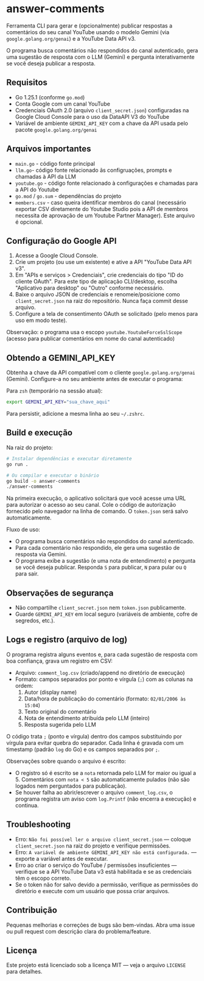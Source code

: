 # answer-comments

Ferramenta CLI para gerar e (opcionalmente) publicar respostas a comentários do seu canal YouTube usando o modelo Gemini (via `google.golang.org/genai`) e a YouTube Data API v3.

O programa busca comentários não respondidos do canal autenticado, gera uma sugestão de resposta com o LLM (Gemini) e pergunta interativamente se você deseja publicar a resposta.

## Requisitos

- Go 1.25.1 (conforme `go.mod`)
- Conta Google com um canal YouTube
- Credenciais OAuth 2.0 (arquivo `client_secret.json`) configuradas na Google Cloud Console para o uso da DataAPI V3 do YouTube
- Variável de ambiente `GEMINI_API_KEY` com a chave da API usada pelo pacote `google.golang.org/genai`

## Arquivos importantes

- `main.go` - código fonte principal
- `llm.go`- código fonte relacionado ãs configruações, prompts e chamadas à API da LLM
- `youtube.go` - código fonte relacionado à configurações e chamadas para a API do Youtube
- `go.mod` / `go.sum` - dependências do projeto
- `members.csv` - caso queira identificar membros do canal (necessário exportar CSV diretamente do Youtube Studio pois a API de membros necessita de aprovação de um Youtube Partner Manager). Este arquivo é opcional.

## Configuração do Google API

1. Acesse a Google Cloud Console.
2. Crie um projeto (ou use um existente) e ative a API "YouTube Data API v3".
3. Em "APIs e serviços > Credenciais", crie credenciais do tipo "ID do cliente OAuth". Para este tipo de aplicação CLI/desktop, escolha "Aplicativo para desktop" ou "Outro" conforme necessário.
4. Baixe o arquivo JSON de credenciais e renomeie/posicione como `client_secret.json` na raiz do repositório. Nunca faça commit desse arquivo.
5. Configure a tela de consentimento OAuth se solicitado (pelo menos para uso em modo teste).

Observação: o programa usa o escopo `youtube.YoutubeForceSslScope` (acesso para publicar comentários em nome do canal autenticado)

## Obtendo a GEMINI_API_KEY

Obtenha a chave da API compatível com o cliente `google.golang.org/genai` (Gemini). Configure-a no seu ambiente antes de executar o programa:

Para `zsh` (temporário na sessão atual):

```bash
export GEMINI_API_KEY="sua_chave_aqui"
```

Para persistir, adicione a mesma linha ao seu `~/.zshrc`.

## Build e execução

Na raiz do projeto:

```bash
# Instalar dependências e executar diretamente
go run .

# Ou compilar e executar o binário
go build -o answer-comments
./answer-comments
```

Na primeira execução, o aplicativo solicitará que você acesse uma URL para autorizar o acesso ao seu canal. Cole o código de autorização fornecido pelo navegador na linha de comando. O `token.json` será salvo automaticamente.

Fluxo de uso:
- O programa busca comentários não respondidos do canal autenticado.
- Para cada comentário não respondido, ele gera uma sugestão de resposta via Gemini.
- O programa exibe a sugestão (e uma nota de entendimento) e pergunta se você deseja publicar. Responda `S` para publicar, `N` para pular ou `Q` para sair.

## Observações de segurança

- Não compartilhe `client_secret.json` nem `token.json` publicamente.
- Guarde `GEMINI_API_KEY` em local seguro (variáveis de ambiente, cofre de segredos, etc.).

## Logs e registro (arquivo de log)

O programa registra alguns eventos e, para cada sugestão de resposta com boa confiança, grava um registro em CSV:

- Arquivo: `comment_log.csv` (criado/append no diretório de execução)
- Formato: campos separados por ponto e vírgula (`;`) com as colunas na ordem:
	1. Autor (display name)
	2. Data/hora de publicação do comentário (formato: `02/01/2006 às 15:04`)
	3. Texto original do comentário
	4. Nota de entendimento atribuída pelo LLM (inteiro)
	5. Resposta sugerida pelo LLM

O código trata `;` (ponto e vírgula) dentro dos campos substituindo por vírgula para evitar quebra do separador. Cada linha é gravada com um timestamp (padrão `log` do Go) e os campos separados por `;`.

Observações sobre quando o arquivo é escrito:
- O registro só é escrito se a `nota` retornada pelo LLM for maior ou igual a 5. Comentários com `nota < 5` são automaticamente pulados (não são logados nem perguntados para publicação).
- Se houver falha ao abrir/escrever o arquivo `comment_log.csv`, o programa registra um aviso com `log.Printf` (não encerra a execução) e continua.

## Troubleshooting

- Erro: `Não foi possível ler o arquivo client_secret.json` — coloque `client_secret.json` na raiz do projeto e verifique permissões.
- Erro: `A variável de ambiente GEMINI_API_KEY não está configurada.` — exporte a variável antes de executar.
- Erro ao criar o serviço do YouTube / permissões insuficientes — verifique se a API YouTube Data v3 está habilitada e se as credenciais têm o escopo correto.
- Se o token não for salvo devido a permissão, verifique as permissões do diretório e execute com um usuário que possa criar arquivos.

## Contribuição

Pequenas melhorias e correções de bugs são bem-vindas. Abra uma issue ou pull request com descrição clara do problema/feature.

## Licença

Este projeto está licenciado sob a licença MIT — veja o arquivo `LICENSE` para detalhes.
